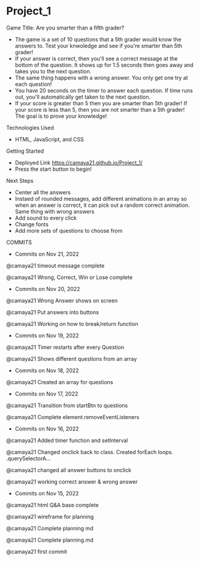 # Project_1
Game Title: Are you smarter than a fifth grader?
- The game is a set of 10 questions that a 5th grader would know the answers to. Test your knwoledge and see if you're smarter than 5th grader!
- If your answer is correct, then you'll see a correct message at the bottom of the question. It shows up for 1.5 seconds then goes away and takes you to the next question.
- The same thing happens with a wrong answer. You only get one try at each question!
- You have 20 seconds on the timer to answer each question. If time runs out, you'll automatically get taken to the next question.
- If your score is greater than 5 then you are smarter than 5th grader! If your score is less than 5, then you are not smarter than a 5th grader! The goal is to prove your knowledge!

Technologies Used
- HTML, JavaScript, and CSS

Getting Started
- Deployed Link https://camaya21.github.io/Project_1/
- Press the start button to begin!

Next Steps
- Center all the answers
- Instaed of rounded messages, add different animations in an array so when an answer is correct, it can pick out a random correct animation. Same thing with wrong answers
- Add sound to every click
- Change fonts
- Add more sets of questions to choose from

COMMITS
- Commits on Nov 21, 2022

@camaya21
timeout message complete

@camaya21
Wrong, Correct, Win or Lose complete
 
- Commits on Nov 20, 2022

@camaya21
Wrong Answer shows on screen

@camaya21
Put answers into buttons

@camaya21
Working on how to break/return function
 
- Commits on Nov 19, 2022

@camaya21
Timer restarts after every Question

@camaya21
Shows different questions from an array
 
- Commits on Nov 18, 2022

@camaya21
Created an array for questions

- Commits on Nov 17, 2022

@camaya21
Transition from startBtn to questions

@camaya21
Complete element.removeEventListeners

- Commits on Nov 16, 2022

@camaya21
Added timer function and setInterval

@camaya21
Changed onclick back to class. Created forEach loops. .querySelectorA… 

@camaya21
changed all answer buttons to onclick

@camaya21
working correct answer & wrong answer

- Commits on Nov 15, 2022

@camaya21
html Q&A base complete

@camaya21
wireframe for planning

@camaya21
Complete planning md

@camaya21
Complete planning.md

@camaya21
first commit
